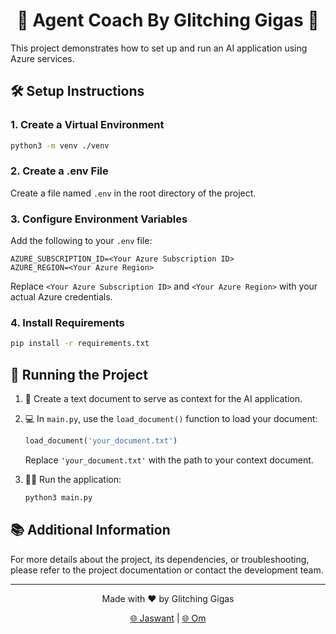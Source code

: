 <div align="center">

# 🚀 Agent Coach By Glitching Gigas 🤖

</div>

This project demonstrates how to set up and run an AI application using Azure services.

## 🛠️ Setup Instructions

### 1. Create a Virtual Environment

```bash
python3 -m venv ./venv
```

### 2. Create a .env File

Create a file named `.env` in the root directory of the project.

### 3. Configure Environment Variables

Add the following to your `.env` file:

```
AZURE_SUBSCRIPTION_ID=<Your Azure Subscription ID>
AZURE_REGION=<Your Azure Region>
```

Replace `<Your Azure Subscription ID>` and `<Your Azure Region>` with your actual Azure credentials.

### 4. Install Requirements

```bash
pip install -r requirements.txt
```

## 🚀 Running the Project

1. 📄 Create a text document to serve as context for the AI application.

2. 💻 In `main.py`, use the `load_document()` function to load your document:

   ```python
   load_document('your_document.txt')
   ```

   Replace `'your_document.txt'` with the path to your context document.

3. 🏃‍♂️ Run the application:

   ```bash
   python3 main.py
   ```

## 📚 Additional Information

For more details about the project, its dependencies, or troubleshooting, please refer to the project documentation or contact the development team.

<div align="center">

---

Made with ❤️ by Glitching Gigas

[🌐 Jaswant](mailto:jaswant@dpdzero.com) | [🌐 Om](mailto:om@dpdzero.com)

</div>
